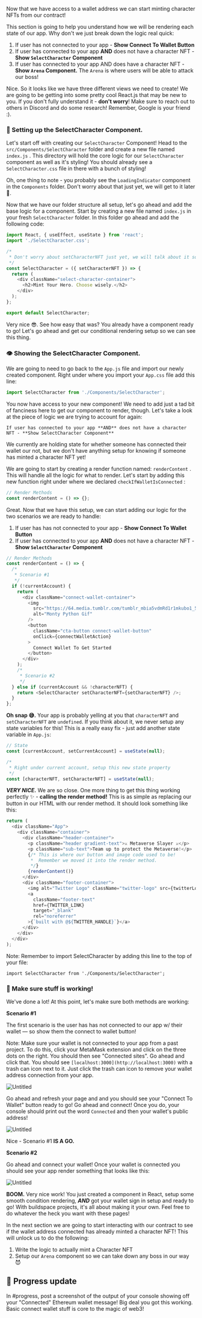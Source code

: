 Now that we have access to a wallet address we can start minting character NFTs from our contract! 

This section is going to help you understand how we will be rendering each state of our app. Why don't we just break down the logic real quick:

1. If user has not connected to your app - **Show Connect To Wallet Button**
2. If user has connected to your app **AND** does not have a character NFT - **Show `SelectCharacter` Component**
3. If user has connected to your app AND does have a character NFT - **Show `Arena` Component.** The `Arena` is where users will be able to attack our boss!

Nice. So it looks like we have three different views we need to create! We are going to be getting into some pretty cool React.js that may be new to you. If you don't fully understand it - **don't worry**! Make sure to reach out to others in Discord and do some research! Remember, Google is your friend :).

### 🧱 Setting up the SelectCharacter Component.

Let's start off with creating our `SelectCharacter` Component! Head to the `src/Components/SelectCharacter` folder and create a new file named `index.js` . This directory will hold the core logic for our `SelectCharacter` component as well as it's styling! You should already see a `SelectCharacter.css` file in there with a bunch of styling! 

Oh, one thing to note - you probably see the `LoadingIndicator` component in the `Components` folder. Don't worry about that just yet, we will get to it later 🤘.

Now that we have our folder structure all setup, let's go ahead and add the base logic for a component. Start by creating a new file named `index.js` in your fresh `SelectCharacter` folder. In this folder go ahead and add the following code:

```javascript
import React, { useEffect, useState } from 'react';
import './SelectCharacter.css';

/*
 * Don't worry about setCharacterNFT just yet, we will talk about it soon!
 */
const SelectCharacter = ({ setCharacterNFT }) => {
  return (
    <div className="select-character-container">
      <h2>Mint Your Hero. Choose wisely.</h2>
    </div>
  );
};

export default SelectCharacter;
```

Very nice 😎. See how easy that was? You already have a component ready to go! Let's go ahead and get our conditional rendering setup so we can see this thing.

### 👁 Showing the SelectCharacter Component.

We are going to need to go back to the `App.js` file and import our newly created component. Right under where you import your `App.css` file add this line:

```javascript
import SelectCharacter from './Components/SelectCharacter';
```

You now have access to your new component! We need to add just a tad bit of fanciness here to get our component to render, though. Let's take a look at the piece of logic we are trying to account for again:

`If user has connected to your app **AND** does not have a character NFT - **Show SelectCharacter Component**`

We currently are holding state for whether someone has connected their wallet our not, but we don't have anything setup for knowing if someone has minted a character NFT yet! 

We are going to start by creating a render function named: `renderContent` . This will handle all the logic for what to render. Let's start by adding this new function right under where we declared `checkIfWalletIsConnected` :

```javascript
// Render Methods
const renderContent = () => {};
```

Great. Now that we have this setup, we can start adding our logic for the two scenarios we are ready to handle:

1. If user has has not connected to your app - **Show Connect To Wallet Button**
2. If user has connected to your app **AND** does not have a character NFT - **Show `SelectCharacter` Component**

```javascript
// Render Methods
const renderContent = () => {
  /*
   * Scenario #1
   */
  if (!currentAccount) {
    return (
      <div className="connect-wallet-container">
        <img
          src="https://64.media.tumblr.com/tumblr_mbia5vdmRd1r1mkubo1_500.gifv"
          alt="Monty Python Gif"
        />
        <button
          className="cta-button connect-wallet-button"
          onClick={connectWalletAction}
        >
          Connect Wallet To Get Started
        </button>
      </div>
    );
    /*
     * Scenario #2
     */
  } else if (currentAccount && !characterNFT) {
    return <SelectCharacter setCharacterNFT={setCharacterNFT} />;
  }
};
```

**Oh snap 😅.** Your app is probably yelling at you that `characterNFT` and `setCharacterNFT`  are `undefined`. If you think about it, we never setup any state variables for this! This is a really easy fix - just add another state variable in `App.js`:

```javascript
// State
const [currentAccount, setCurrentAccount] = useState(null);

/*
 * Right under current account, setup this new state property
 */
const [characterNFT, setCharacterNFT] = useState(null);
```

***VERY NICE.*** We are so close. One more thing to get this thing working perfectly ✨ - **calling the render method!** This is as simple as replacing our button in our HTML with our render method. It should look something like this:

```javascript
return (
  <div className="App">
    <div className="container">
      <div className="header-container">
        <p className="header gradient-text">⚔️ Metaverse Slayer ⚔️</p>
        <p className="sub-text">Team up to protect the Metaverse!</p>
        {/* This is where our button and image code used to be!
         *	Remember we moved it into the render method.
         */}
        {renderContent()}
      </div>
      <div className="footer-container">
        <img alt="Twitter Logo" className="twitter-logo" src={twitterLogo} />
        <a
          className="footer-text"
          href={TWITTER_LINK}
          target="_blank"
          rel="noreferrer"
        >{`built with @${TWITTER_HANDLE}`}</a>
      </div>
    </div>
  </div>
);
```

Note: Remember to import SelectCharacter by adding this line to the top of your file:

`import SelectCharacter from './Components/SelectCharacter';`

### 🥵 Make sure stuff is working!

We've done a lot! At this point, let's make sure both methods are working:

**Scenario #1**

The first scenario is the user has has not connected to our app w/ their wallet — so show them the connect to wallet button!

Note: Make sure your wallet is not connected to your app from a past project. To do this, click your MetaMask extension and click on the three dots on the right. You should then see "Connected sites". Go ahead and click that. You should see `[localhost:3000](http://localhost:3000)` with a trash can icon next to it. Just click the trash can icon to remove your wallet address connection from your app. 

![Untitled](https://i.imgur.com/zPAVBYb.png)

Go ahead and refresh your page and and you should see your "Connect To Wallet" button ready to go! Go ahead and connect! Once you do, your console should print out the word `Connected` and then your wallet's public address!

![Untitled](https://i.imgur.com/LvoDEBK.png)

Nice - Scenario #1 **IS A GO.**

**Scenario #2**

Go ahead and connect your wallet! Once your wallet is connected you should see your app render something that looks like this:

![Untitled](https://i.imgur.com/K3kvxeE.png)

**BOOM.** Very nice work! You just created a component in React, setup some smooth condition rendering, ***AND*** got your wallet sign in setup and ready to go! With buildspace projects, it's all about making it your own. Feel free to do whatever the heck you want with these pages!

In the next section we are going to start interacting with our contract to see if the wallet address connected has already minted a character NFT! This will unlock us to do the following:

1. Write the logic to actually mint a Character NFT 
2. Setup our `Arena` component so we can take down any boss in our way 😈


🚨 Progress update
------------------------
In #progress, post a screenshot of the output of your console showing off your "Connected" Ethereum wallet message! Big deal you got this working. Basic connect wallet stuff is core to the magic of web3!
